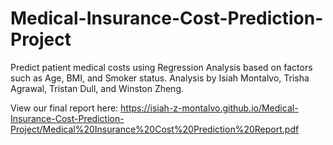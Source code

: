 # Medical-Insurance-Cost-Prediction-Project
Predict patient medical costs using Regression Analysis based on factors such as Age, BMI, and Smoker status. Analysis by Isiah Montalvo, Trisha Agrawal, Tristan Dull, and Winston Zheng.

View our final report here: https://isiah-z-montalvo.github.io/Medical-Insurance-Cost-Prediction-Project/Medical%20Insurance%20Cost%20Prediction%20Report.pdf
